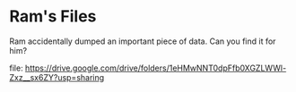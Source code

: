 # Ram's Files

Ram accidentally dumped an important piece of data. Can you find it for him?


file: https://drive.google.com/drive/folders/1eHMwNNT0dpFfb0XGZLWWl-Zxz__sx6ZY?usp=sharing

